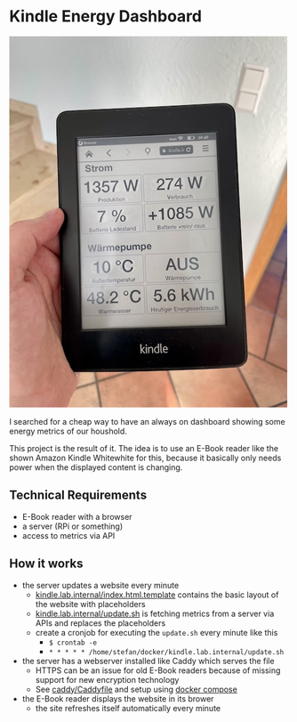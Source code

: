 # Kindle Energy Dashboard

![Amazon Kindle Paperwhite](photo.jpeg "Amazon Kindle Paperwhite")

I searched for a cheap way to have an always on dashboard showing some energy metrics of our houshold.

This project is the result of it. The idea is to use an E-Book reader like the shown Amazon Kindle Whitewhite for this, because it basically only needs power when the displayed content is changing.

## Technical Requirements
- E-Book reader with a browser
- a server (RPi or something)
- access to metrics via API
  
## How it works
- the server updates a website every minute
  - [kindle.lab.internal/index.html.template](index.html.template) contains the basic layout of the website with placeholders
  - [kindle.lab.internal/update.sh](update.sh) is fetching metrics from a server via APIs and replaces the placeholders
  - create a cronjob for executing the `update.sh` every minute like this
    - `$ crontab -e`
    - `* * * * * /home/stefan/docker/kindle.lab.internal/update.sh`
- the server has a webserver installed like Caddy which serves the file
  - HTTPS can be an issue for old E-Book readers because of missing support for new encryption technology
  - See [caddy/Caddyfile](Caddyfile) and setup using [docker compose](docker-compose.yml)
- the E-Book reader displays the website in its brower
  - the site refreshes itself automatically every minute